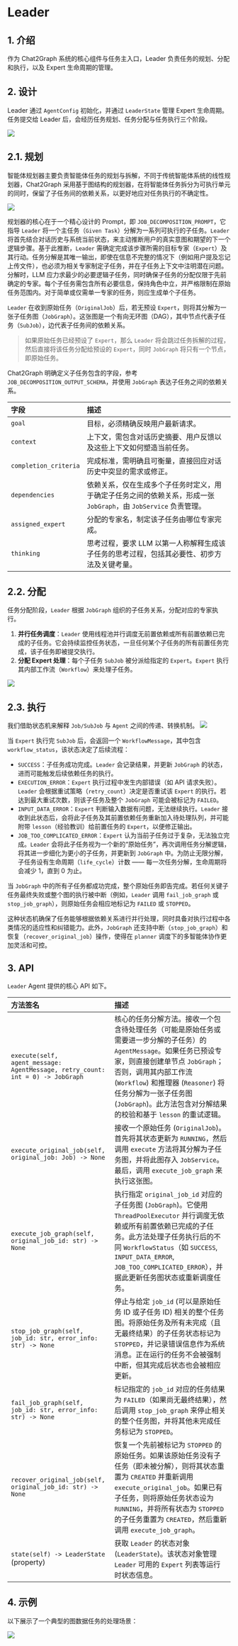 # Leader

## 1. 介绍

作为 Chat2Graph 系统的核心组件与任务主入口，Leader 负责任务的规划、分配和执行，以及 Expert 生命周期的管理。

## 2. 设计

Leader 通过 `AgentConfig` 初始化，并通过 `LeaderState` 管理 Expert 生命周期。任务提交给 Leader 后，会经历任务规划、任务分配与任务执行三个阶段。

![](../../asset/image/leader.png)

## 2.1. 规划

智能体规划器主要负责智能体任务的规划与拆解，不同于传统智能体系统的线性规划器，Chat2Graph 采用基于图结构的规划器，在将智能体任务拆分为可执行单元的同时，保留了子任务间的依赖关系，以更好地应对任务执行的不确定性。

![](../../asset/image/leader-plan.png)

规划器的核心在于一个精心设计的 Prompt，即 `JOB_DECOMPOSITION_PROMPT`，它指导 `Leader` 将一个主任务（`Given Task`）分解为一系列可执行的子任务。`Leader` 将首先结合对话历史与系统当前状态，来主动推断用户的真实意图和期望的下一个逻辑步骤。基于此推断，`Leader` 需确定完成该步骤所需的目标专家（`Expert`）及其行动。任务分解是其唯一输出，即使在信息不完整的情况下（例如用户提及忘记上传文件），也必须为相关专家制定子任务，并在子任务上下文中注明潜在问题。分解时，LLM 应力求最少的必要逻辑子任务，同时确保子任务的分配仅限于先前确定的专家。每个子任务需包含所有必要信息，保持角色中立，并严格限制在原始任务范围内。对于简单或仅需单一专家的任务，则应生成单个子任务。

`Leader` 在收到原始任务（`OriginalJob`）后，若无预设 `Expert`，则将其分解为一张子任务图（`JobGraph`）。这张图是一个有向无环图（DAG），其中节点代表子任务（`SubJob`），边代表子任务间的依赖关系。

> 如果原始任务已经预设了 `Expert`，那么 `Leader` 将会跳过任务拆解的过程，然后直接将该任务分配给预设的 `Expert`，同时 `JobGraph` 将只有一个节点，即原始任务。

Chat2Graph 明确定义子任务包含的字段，参考 `JOB_DECOMPOSITION_OUTPUT_SCHEMA`，并使用 `JobGraph` 表达子任务之间的依赖关系。

| 字段                  | 描述                                                                                                |
| :-------------------- | :-------------------------------------------------------------------------------------------------- |
| `goal`                | 目标，必须精确反映用户最新请求。                                                                            |
| `context`             | 上下文，需包含对话历史摘要、用户反馈以及这些上下文如何塑造当前任务。                                                              |
| `completion_criteria` | 完成标准，需明确且可衡量，直接回应对话历史中突显的需求或修正。                                                                |
| `dependencies`        | 依赖关系，仅在生成多个子任务时定义，用于确定子任务之间的依赖关系，形成一张 `JobGraph`，由 `JobService` 负责管理。                               |
| `assigned_expert`     | 分配的专家名，制定该子任务由哪位专家完成。                                                                        |
| `thinking`            | 思考过程，要求 LLM 以第一人称解释生成该子任务的思考过程，包括其必要性、初步方法及关键考量。                                                          |


## 2.2. 分配

任务分配阶段，`Leader` 根据 `JobGraph` 组织的子任务关系，分配对应的专家执行。

1. **并行任务调度**：`Leader` 使用线程池并行调度无前置依赖或所有前置依赖已完成的子任务。它会持续监控任务状态，一旦任何某个子任务的所有前置任务完成，该子任务即被提交执行。
2. **分配 Expert 处理**：每个子任务 `SubJob` 被分派给指定的 `Expert`。`Expert` 执行其内部工作流（`Workflow`）来处理子任务。

![](../../asset/image/leader-assign.png)


## 2.3. 执行

我们借助状态机来解释 `Job/SubJob` 与 `Agent` 之间的传递、转换机制。
 ![](../../asset/image/leader-execute.png)

当 `Expert` 执行完 `SubJob` 后，会返回一个 `WorkflowMessage`，其中包含 `workflow_status`，该状态决定了后续流程：
  - `SUCCESS`：子任务成功完成。`Leader` 会记录结果，并更新 `JobGraph` 的状态，进而可能触发后续依赖任务的执行。
  - `EXECUTION_ERROR`：`Expert` 执行过程中发生内部错误（如 API 请求失败）。`Leader` 会根据重试策略（`retry_count`）决定是否重试该 `Expert` 的执行。若达到最大重试次数，则该子任务及整个 `JobGraph` 可能会被标记为 `FAILED`。
  - `INPUT_DATA_ERROR`：`Expert` 判断输入数据有问题，无法继续执行。`Leader` 接收到此状态后，会将此子任务及其前置依赖任务重新加入待处理队列，并可能附带 `lesson`（经验教训）给前置任务的 `Expert`，以便修正输出。
  - `JOB_TOO_COMPLICATED_ERROR`：`Expert` 认为当前子任务过于复杂，无法独立完成。`Leader` 会将此子任务视为一个新的“原始任务”，再次调用任务分解逻辑，将其进一步细化为更小的子任务，并更新到 `JobGraph` 中。为防止无限分解，子任务设有生命周期（`life_cycle`）计数 —— 每一次任务分解，生命周期将会减少 1，直到 0 为止。

当 `JobGraph` 中的所有子任务都成功完成，整个原始任务即告完成。若任何关键子任务最终失败或整个图的执行被中断（例如，`Leader` 调用 `fail_job_graph` 或 `stop_job_graph`），则原始任务会相应地标记为 `FAILED` 或 `STOPPED`。

这种状态机确保了任务能够根据依赖关系进行并行处理，同时具备对执行过程中各类情况的适应性和纠错能力。此外，`JobGraph` 还支持中断（`stop_job_graph`）和恢复（`recover_original_job`）操作，使得在 `planner` 调度下的多智能体协作更加灵活和可控。

## 3. API

`Leader` Agent 提供的核心 API 如下。

| 方法签名                                     | 描述                                                                                                                                                                                                                                                           |
| :--------------------------------------------------------------- | :------------------------------------------------------------------------------------------------------------------------------------------------------------------------------------------------------------------------------------------------------------------------------- |
| `execute(self, agent_message: AgentMessage, retry_count: int = 0) -> JobGraph` | 核心的任务分解方法。接收一个包含待处理任务（可能是原始任务或需要进一步分解的子任务）的 `AgentMessage`。如果任务已预设专家，则直接创建单节点 `JobGraph`；否则，调用其内部工作流 (`Workflow`) 和推理器 (`Reasoner`) 将任务分解为一张子任务图 (`JobGraph`)。此方法包含对分解结果的校验和基于 `lesson` 的重试逻辑。 |
| `execute_original_job(self, original_job: Job) -> None`          | 接收一个原始任务 (`OriginalJob`)。首先将其状态更新为 `RUNNING`，然后调用 `execute` 方法将其分解为子任务图，并将此图存入 `JobService`。最后，调用 `execute_job_graph` 来执行这张图。                                                                                                                            |
| `execute_job_graph(self, original_job_id: str) -> None`          | 执行指定 `original_job_id` 对应的子任务图 (`JobGraph`)。它使用 `ThreadPoolExecutor` 并行调度无依赖或所有前置依赖已完成的子任务。此方法处理子任务执行后的不同 `WorkflowStatus`（如 `SUCCESS`, `INPUT_DATA_ERROR`, `JOB_TOO_COMPLICATED_ERROR`），并据此更新任务图状态或重新调度任务。                 |
| `stop_job_graph(self, job_id: str, error_info: str) -> None`     | 停止与给定 `job_id` (可以是原始任务 ID 或子任务 ID) 相关的整个任务图。将原始任务及所有未完成（且无最终结果）的子任务状态标记为 `STOPPED`，并记录错误信息作为系统消息。正在运行的任务不会被强制中断，但其完成后状态也会被相应更新。                                                                                             |
| `fail_job_graph(self, job_id: str, error_info: str) -> None`     | 标记指定的 `job_id` 对应的任务结果为 `FAILED`（如果尚无最终结果），然后调用 `stop_job_graph` 来停止相关的整个任务图，并将其他未完成任务标记为 `STOPPED`。                                                                                                                                                              |
| `recover_original_job(self, original_job_id: str) -> None`       | 恢复一个先前被标记为 `STOPPED` 的原始任务。如果该原始任务没有子任务（即未被分解），则将其状态重置为 `CREATED` 并重新调用 `execute_original_job`。如果已有子任务，则将原始任务状态设为 `RUNNING`，并将所有状态为 `STOPPED` 的子任务重置为 `CREATED`，然后重新调用 `execute_job_graph`。 |
| `state(self) -> LeaderState` (property)                          | 获取 `Leader` 的状态对象 (`LeaderState`)。该状态对象管理 `Leader` 可用的 `Expert` 列表等运行时状态信息。                                                                                                                                                                              |


## 4. 示例

以下展示了一个典型的图数据任务的处理场景：

![](../../asset/image/leader-demo.png)

